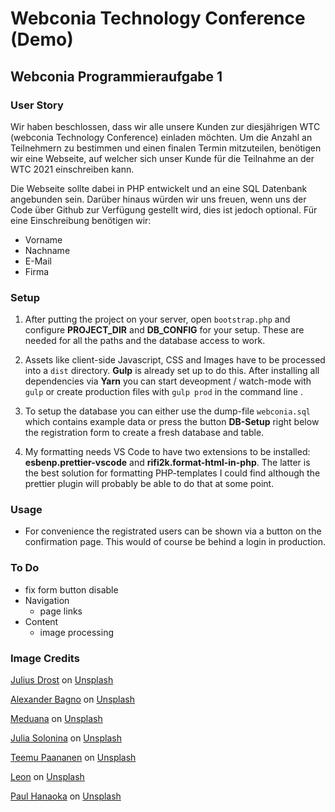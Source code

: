 # Webconia Technology Conference (Demo)

## Webconia Programmieraufgabe 1

### User Story

Wir haben beschlossen, dass wir alle unsere Kunden zur diesjährigen WTC (webconia Technology Conference) einladen möchten. Um die Anzahl an Teilnehmern zu bestimmen und einen finalen Termin mitzuteilen, benötigen wir eine Webseite, auf welcher sich unser Kunde für die Teilnahme an der WTC 2021 einschreiben kann.

Die Webseite sollte dabei in PHP entwickelt und an eine SQL Datenbank angebunden sein. Darüber hinaus würden wir uns freuen, wenn uns der Code über Github zur Verfügung gestellt wird, dies ist jedoch optional.
Für eine Einschreibung benötigen wir:
- Vorname
- Nachname
- E-Mail
- Firma

### Setup

1. After putting the project on your server, open `bootstrap.php` and configure **PROJECT_DIR** and **DB_CONFIG** for your setup. These are needed for all the paths and the database access to work.

1. Assets like client-side Javascript, CSS and Images have to be processed into a `dist` directory. **Gulp** is already set up to do this. After installing all dependencies via **Yarn** you can start deveopment / watch-mode with `gulp` or create production files with `gulp prod` in the command line .

1. To setup the database you can either use the dump-file `webconia.sql` which contains example data or press the button **DB-Setup** right below the registration form to create a fresh database and table.

1. My formatting needs VS Code to have two extensions to be installed: **esbenp.prettier-vscode** and **rifi2k.format-html-in-php**. The latter is the best solution for formatting PHP-templates I could find although the prettier plugin will probably be able to do that at some point.

### Usage

- For convenience the registrated users can be shown via a button on the confirmation page. This would of course be behind a login in production.

### To Do

- fix form button disable
- Navigation
  - page links
- Content
  - image processing

### Image Credits

<a href="https://unsplash.com/@juliusdrost?utm_source=unsplash&utm_medium=referral&utm_content=creditCopyText">Julius Drost</a> on <a href="https://unsplash.com/s/photos/hamburg?utm_source=unsplash&utm_medium=referral&utm_content=creditCopyText">Unsplash</a>

<a href="https://unsplash.com/@alexanderbagno?utm_source=unsplash&utm_medium=referral&utm_content=creditCopyText">Alexander Bagno</a> on <a href="https://unsplash.com/s/photos/hamburg?utm_source=unsplash&utm_medium=referral&utm_content=creditCopyText">Unsplash</a>

<a href="https://unsplash.com/@meduana?utm_source=unsplash&utm_medium=referral&utm_content=creditCopyText">Meduana</a> on <a href="https://unsplash.com/s/photos/hamburg?utm_source=unsplash&utm_medium=referral&utm_content=creditCopyText">Unsplash</a>

<a href="https://unsplash.com/@julie_soul?utm_source=unsplash&utm_medium=referral&utm_content=creditCopyText">Julia Solonina</a> on <a href="https://unsplash.com/s/photos/hamburg?utm_source=unsplash&utm_medium=referral&utm_content=creditCopyText">Unsplash</a>

<a href="https://unsplash.com/@xteemu?utm_source=unsplash&utm_medium=referral&utm_content=creditCopyText">Teemu Paananen</a> on <a href="https://unsplash.com/s/photos/conference?utm_source=unsplash&utm_medium=referral&utm_content=creditCopyText">Unsplash</a>

<a href="https://unsplash.com/@myleon?utm_source=unsplash&utm_medium=referral&utm_content=creditCopyText">Leon</a> on <a href="https://unsplash.com/s/photos/conference?utm_source=unsplash&utm_medium=referral&utm_content=creditCopyText">Unsplash</a>

<a href="https://unsplash.com/@plhnk?utm_source=unsplash&utm_medium=referral&utm_content=creditCopyText">Paul Hanaoka</a> on <a href="https://unsplash.com/s/photos/conference?utm_source=unsplash&utm_medium=referral&utm_content=creditCopyText">Unsplash</a>
